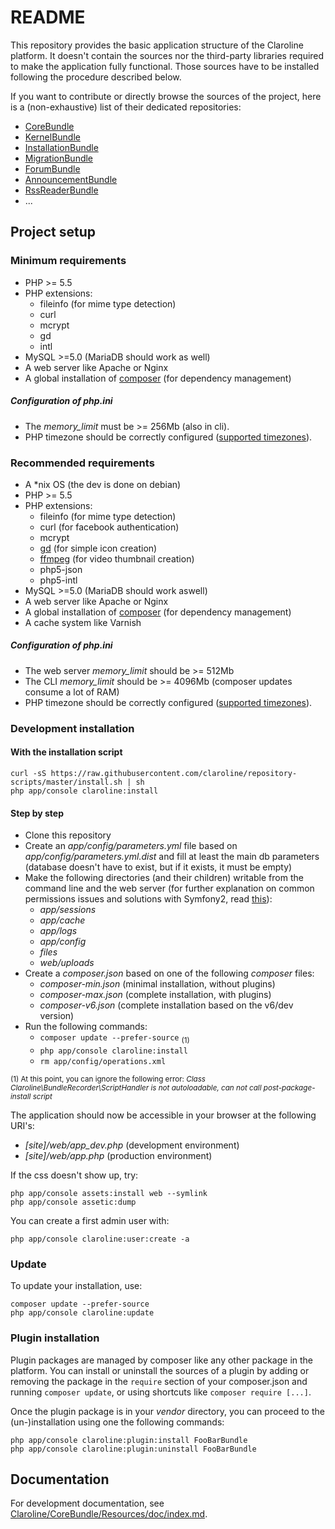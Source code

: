 README
======

This repository provides the basic application structure of the Claroline
platform.
It doesn't contain the sources nor the third-party libraries required to make
the application fully functional. Those sources have to be installed following
the procedure described below.

If you want to contribute or directly browse the sources of the project, here
is a (non-exhaustive) list of their dedicated repositories:

- [CoreBundle][core]
- [KernelBundle][kernel]
- [InstallationBundle][install]
- [MigrationBundle][migration]
- [ForumBundle][forum]
- [AnnouncementBundle][announcement]
- [RssReaderBundle][rssreader]
- ...


Project setup
-------------

### Minimum requirements

- PHP >= 5.5
- PHP extensions:
    - fileinfo (for mime type detection)
    - curl
    - mcrypt
    - gd
    - intl
- MySQL >=5.0 (MariaDB should work as well)
- A web server like Apache or Nginx
- A global installation of [composer](3) (for dependency management)

##### Configuration of php.ini

- The *memory_limit* must be >= 256Mb (also in cli).
- PHP timezone should be correctly configured ([supported timezones](5)).

### Recommended requirements

 - A *nix OS (the dev is done on debian)
 - PHP >= 5.5
 - PHP extensions:
    - fileinfo (for mime type detection)
    - curl (for facebook authentication)
    - mcrypt
    - [gd](1) (for simple icon creation)
    - [ffmpeg](2) (for video thumbnail creation)
    - php5-json
    - php5-intl
- MySQL >=5.0 (MariaDB should work aswell)
- A web server like Apache or Nginx
- A global installation of [composer](3) (for dependency management)
- A cache system like Varnish

##### Configuration of php.ini

- The web server *memory_limit* should be >= 512Mb
- The CLI *memory_limit* should be >= 4096Mb (composer updates consume a lot of RAM)
- PHP timezone should be correctly configured ([supported timezones](5)).

### Development installation

#### With the installation script

```
curl -sS https://raw.githubusercontent.com/claroline/repository-scripts/master/install.sh | sh
php app/console claroline:install
```

#### Step by step

- Clone this repository
- Create an *app/config/parameters.yml* file based on
  *app/config/parameters.yml.dist*
  and fill at least the main db parameters (database doesn't have to exist,
  but if it exists, it must be empty)
- Make the following directories (and their children) writable from the command
  line and the web server (for further explanation on common permissions issues
  and solutions with Symfony2, read [this](4)):
    - *app/sessions*
    - *app/cache*
    - *app/logs*
    - *app/config*
    - *files*
    - *web/uploads*
- Create a *composer.json* based on one of the following *composer* files:
    - *composer-min.json* (minimal installation, without plugins)
    - *composer-max.json* (complete installation, with plugins)
    - *composer-v6.json* (complete installation based on the v6/dev version)
- Run the following commands:
    - `composer update --prefer-source` <sub>(1)</sub>
    - `php app/console claroline:install`
    - `rm app/config/operations.xml`

<sub> (1) At this point, you can ignore the following error: *Class
    Claroline\BundleRecorder\ScriptHandler is not autoloadable, can not call
    post-package-install script*
</sub>


The application should now be accessible in your browser at the following URI's:

- *[site]/web/app_dev.php* (development environment)
- *[site]/web/app.php* (production environment)

If the css doesn't show up, try:

```
php app/console assets:install web --symlink
php app/console assetic:dump
```

You can create a first admin user with:

```
php app/console claroline:user:create -a
```

### Update

To update your installation, use:

```
composer update --prefer-source
php app/console claroline:update
```

### Plugin installation

Plugin packages are managed by composer like any other package in the platform.
You can install or uninstall the sources of a plugin by adding or removing
the package in the `require` section of your composer.json and running
`composer update`, or using shortcuts like `composer require [...]`.

Once the plugin package is in your *vendor* directory, you can proceed to the
(un-)installation using one the following commands:

```
php app/console claroline:plugin:install FooBarBundle
php app/console claroline:plugin:uninstall FooBarBundle
```

Documentation
-------------

For development documentation, see
[Claroline/CoreBundle/Resources/doc/index.md][6].


[core]:         https://github.com/claroline/CoreBundle
[kernel]:       https://github.com/claroline/KernelBundle
[install]:      https://github.com/claroline/InstallationBundle
[migration]:    https://github.com/claroline/MigrationBundle
[forum]:        https://github.com/claroline/ForumBundle
[announcement]: https://github.com/claroline/AnnouncementBundle
[rssreader]:    https://github.com/claroline/RssReaderBundle


[1]: http://www.php.net/manual/en/book.image.php
[2]: http://ffmpeg-php.sourceforge.net/
[3]: http://getcomposer.org/doc/00-intro.md
[4]: http://symfony.com/doc/current/book/installation.html#checking-symfony-application-configuration-and-setup
[5]: http://www.php.net/manual/en/timezones.php
[6]: https://github.com/claroline/CoreBundle/blob/master/Resources/doc/index.md
